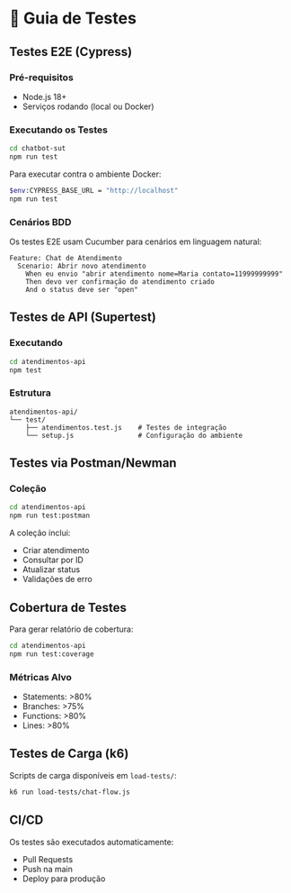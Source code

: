 # 🧪 Guia de Testes

## Testes E2E (Cypress)

### Pré-requisitos
- Node.js 18+
- Serviços rodando (local ou Docker)

### Executando os Testes

```bash
cd chatbot-sut
npm run test
```

Para executar contra o ambiente Docker:
```bash
$env:CYPRESS_BASE_URL = "http://localhost"
npm run test
```

### Cenários BDD

Os testes E2E usam Cucumber para cenários em linguagem natural:

```gherkin
Feature: Chat de Atendimento
  Scenario: Abrir novo atendimento
    When eu envio "abrir atendimento nome=Maria contato=11999999999"
    Then devo ver confirmação do atendimento criado
    And o status deve ser "open"
```

## Testes de API (Supertest)

### Executando
```bash
cd atendimentos-api
npm test
```

### Estrutura
```
atendimentos-api/
└── test/
    ├── atendimentos.test.js    # Testes de integração
    └── setup.js                # Configuração do ambiente
```

## Testes via Postman/Newman

### Coleção
```bash
cd atendimentos-api
npm run test:postman
```

A coleção inclui:
- Criar atendimento
- Consultar por ID
- Atualizar status
- Validações de erro

## Cobertura de Testes

Para gerar relatório de cobertura:
```bash
cd atendimentos-api
npm run test:coverage
```

### Métricas Alvo
- Statements: >80%
- Branches: >75%
- Functions: >80%
- Lines: >80%

## Testes de Carga (k6)

Scripts de carga disponíveis em `load-tests/`:
```bash
k6 run load-tests/chat-flow.js
```

## CI/CD

Os testes são executados automaticamente:
- Pull Requests
- Push na main
- Deploy para produção
